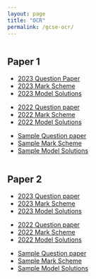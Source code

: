 ```yaml
---
layout: page
title: "OCR"
permalink: /gcse-ocr/
---
```


<div class="two-columns">
  <div class="column">
    <h2>Paper 1</h2>
    <ul>
      <li><a href="{{ site.baseurl }}/_papers/2023%20Paper%201%20QP.pdf" target="_blank">2023 Question Paper</a></li>
      <li><a href="">2023 Mark Scheme</a></li>
      <li><a href="">2023 Model Solutions</a></li>
      <p> </p>
      <li><a href="">2022 Question paper</a></li>
      <li><a href="">2022 Mark Scheme</a></li>
      <li><a href="">2022 Model Solutions</a></li>
      <p> </p>
      <li><a href="">Sample Question paper</a></li>
      <li><a href="">Sample Mark Scheme</a></li>
      <li><a href="">Sample Model Solutions</a></li>
    </ul>
  </div>
  <div class="column">
    <h2>Paper 2</h2>
    <ul>
      <li><a href="">2023 Question paper</a></li>
      <li><a href="">2023 Mark Scheme</a></li>
      <li><a href="">2023 Model Solutions</a></li>
      <p> </p>
      <li><a href="">2022 Question paper</a></li>
      <li><a href="">2022 Mark Scheme</a></li>
      <li><a href="">2022 Model Solutions</a></li>
      <p> </p>
      <li><a href="">Sample Question paper</a></li>
      <li><a href="">Sample Mark Scheme</a></li>
      <li><a href="">Sample Model Solutions</a></li>
    </ul>
  </div>
</div>
